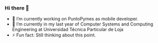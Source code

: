 ### Hi there 👋

- 🔭 I’m currently working on PuntoPymes as mobile developer.
- 🌱 I’m currently in my last year of Computer Systems and Computing Engineering at Universidad Técnica Particular de Loja
- ⚡ Fun fact: Still thinking about this point. 


